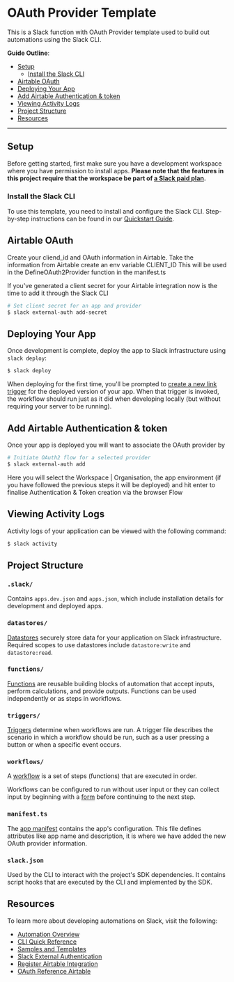 # OAuth Provider Template

This is a Slack function with OAuth Provider template used to build out automations using the Slack CLI.

**Guide Outline**:

- [Setup](#setup)
  - [Install the Slack CLI](#install-the-slack-cli)
- [Airtable OAuth](#airtable-oauth)
- [Deploying Your App](#deploying-your-app)
- [Add Airtable Authentication & token](#add-airtable-authentication--token)
- [Viewing Activity Logs](#viewing-activity-logs)
- [Project Structure](#project-structure)
- [Resources](#resources)

---

## Setup

Before getting started, first make sure you have a development workspace where
you have permission to install apps. **Please note that the features in this
project require that the workspace be part of
[a Slack paid plan](https://slack.com/pricing).**

### Install the Slack CLI

To use this template, you need to install and configure the Slack CLI.
Step-by-step instructions can be found in our
[Quickstart Guide](https://api.slack.com/automation/quickstart).

## Airtable OAuth 

Create your cliend_id and OAuth information in Airtable.
Take the information from Airtable create an env variable CLIENT_ID
This will be used in the DefineOAuth2Provider function in the manifest.ts

If you've generated a client secret for your Airtable integration now is the time to add it through the Slack CLI
```zsh
# Set client secret for an app and provider
$ slack external-auth add-secret
```

## Deploying Your App

Once development is complete, deploy the app to Slack infrastructure using
`slack deploy`:

```zsh
$ slack deploy
```

When deploying for the first time, you'll be prompted to
[create a new link trigger](#creating-triggers) for the deployed version of your
app. When that trigger is invoked, the workflow should run just as it did when
developing locally (but without requiring your server to be running).

## Add Airtable Authentication & token

Once your app is deployed you will want to associate the OAuth provider by
```zsh
# Initiate OAuth2 flow for a selected provider
$ slack external-auth add
```
Here you will select the Workspace | Organisation, the app environment (if you have followed the previous steps it will be deployed)
and hit enter to finalise Authentication & Token creation via the browser Flow

## Viewing Activity Logs

Activity logs of your application can be viewed with the
following command:

```zsh
$ slack activity
```

## Project Structure

### `.slack/`

Contains `apps.dev.json` and `apps.json`, which include installation details for
development and deployed apps.

### `datastores/`

[Datastores](https://api.slack.com/automation/datastores) securely store data
for your application on Slack infrastructure. Required scopes to use datastores
include `datastore:write` and `datastore:read`.

### `functions/`

[Functions](https://api.slack.com/automation/functions) are reusable building
blocks of automation that accept inputs, perform calculations, and provide
outputs. Functions can be used independently or as steps in workflows.

### `triggers/`

[Triggers](https://api.slack.com/automation/triggers) determine when workflows
are run. A trigger file describes the scenario in which a workflow should be
run, such as a user pressing a button or when a specific event occurs.

### `workflows/`

A [workflow](https://api.slack.com/automation/workflows) is a set of steps
(functions) that are executed in order.

Workflows can be configured to run without user input or they can collect input
by beginning with a [form](https://api.slack.com/automation/forms) before
continuing to the next step.

### `manifest.ts`

The [app manifest](https://api.slack.com/automation/manifest) contains the app's
configuration. This file defines attributes like app name and description, it is where we have added the new OAuth provider information.

### `slack.json`

Used by the CLI to interact with the project's SDK dependencies. It contains
script hooks that are executed by the CLI and implemented by the SDK.

## Resources

To learn more about developing automations on Slack, visit the following:

- [Automation Overview](https://api.slack.com/automation)
- [CLI Quick Reference](https://api.slack.com/automation/cli/quick-reference)
- [Samples and Templates](https://api.slack.com/automation/samples)
- [Slack External Authentication](https://api.slack.com/automation/external-auth)
- [Register Airtable Integration](https://airtable.com/create/oauth)
- [OAuth Reference Airtable](https://airtable.com/developers/web/api/oauth-reference)
